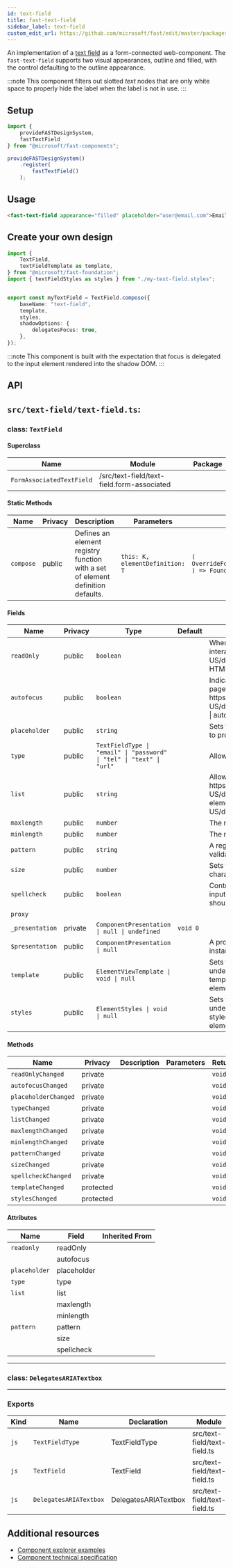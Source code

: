 ```yaml
---
id: text-field
title: fast-text-field
sidebar_label: text-field
custom_edit_url: https://github.com/microsoft/fast/edit/master/packages/web-components/fast-foundation/src/text-field/README.md
---
```


An implementation of a [text field](https://developer.mozilla.org/en-US/docs/Web/HTML/Element/Input/text) as a form-connected web-component. The `fast-text-field` supports two visual appearances, outline and filled, with the control defaulting to the outline appearance.

:::note
This component filters out slotted _text_ nodes that are only white space to properly hide the label when the label is not in use.
:::

## Setup

```ts
import {
    provideFASTDesignSystem,
    fastTextField
} from "@microsoft/fast-components";

provideFASTDesignSystem()
    .register(
        fastTextField()
    );
```

## Usage

```html live
<fast-text-field appearance="filled" placeholder="user@email.com">Email</fast-text-field>
```

## Create your own design

```ts
import {
    TextField,
    textFieldTemplate as template,
} from "@microsoft/fast-foundation";
import { textFieldStyles as styles } from "./my-text-field.styles";


export const myTextField = TextField.compose({
    baseName: "text-field",
    template,
    styles,
    shadowOptions: {
        delegatesFocus: true,
    },
});
```

:::note
This component is built with the expectation that focus is delegated to the input element rendered into the shadow DOM.
:::

## API

## `src/text-field/text-field.ts`:

### class: `TextField`

#### Superclass

| Name                      | Module                                     | Package |
| ------------------------- | ------------------------------------------ | ------- |
| `FormAssociatedTextField` | /src/text-field/text-field.form-associated |         |

#### Static Methods

| Name      | Privacy | Description                                                                     | Parameters                      | Return                                                                                                           | Inherited From    |
| --------- | ------- | ------------------------------------------------------------------------------- | ------------------------------- | ---------------------------------------------------------------------------------------------------------------- | ----------------- |
| `compose` | public  | Defines an element registry function with a set of element definition defaults. | `this: K, elementDefinition: T` | `(         overrideDefinition?: OverrideFoundationElementDefinition<T>     ) => FoundationElementRegistry<T, K>` | FoundationElement |

#### Fields

| Name            | Privacy | Type                                                                 | Default  | Description                                                                                                                                                                                                                       | Inherited From          |
| --------------- | ------- | -------------------------------------------------------------------- | -------- | --------------------------------------------------------------------------------------------------------------------------------------------------------------------------------------------------------------------------------- | ----------------------- |
| `readOnly`      | public  | `boolean`                                                            |          | When true, the control will be immutable by user interaction. See {@link https\://developer.mozilla.org/en-US/docs/Web/HTML/Attributes/readonly \| readonly HTML attribute} for more information.                                 |                         |
| `autofocus`     | public  | `boolean`                                                            |          | Indicates that this element should get focus after the page finishes loading. See {@link https\://developer.mozilla.org/en-US/docs/Web/HTML/Element/input#htmlattrdefautofocus \| autofocus HTML attribute} for more information. |                         |
| `placeholder`   | public  | `string`                                                             |          | Sets the placeholder value of the element, generally used to provide a hint to the user.                                                                                                                                          |                         |
| `type`          | public  | `TextFieldType \| "email" \| "password" \| "tel" \| "text" \| "url"` |          | Allows setting a type or mode of text.                                                                                                                                                                                            |                         |
| `list`          | public  | `string`                                                             |          | Allows associating a {@link https\://developer.mozilla.org/en-US/docs/Web/HTML/Element/datalist \| datalist} to the element by {@link https\://developer.mozilla.org/en-US/docs/Web/API/Element/id}.                              |                         |
| `maxlength`     | public  | `number`                                                             |          | The maximum number of characters a user can enter.                                                                                                                                                                                |                         |
| `minlength`     | public  | `number`                                                             |          | The minimum number of characters a user can enter.                                                                                                                                                                                |                         |
| `pattern`       | public  | `string`                                                             |          | A regular expression that the value must match to pass validation.                                                                                                                                                                |                         |
| `size`          | public  | `number`                                                             |          | Sets the width of the element to a specified number of characters.                                                                                                                                                                |                         |
| `spellcheck`    | public  | `boolean`                                                            |          | Controls whether or not to enable spell checking for the input field, or if the default spell checking configuration should be used.                                                                                              |                         |
| `proxy`         |         |                                                                      |          |                                                                                                                                                                                                                                   | FormAssociatedTextField |
| `_presentation` | private | `ComponentPresentation \| null \| undefined`                         | `void 0` |                                                                                                                                                                                                                                   | FoundationElement       |
| `$presentation` | public  | `ComponentPresentation \| null`                                      |          | A property which resolves the ComponentPresentation instance for the current component.                                                                                                                                           | FoundationElement       |
| `template`      | public  | `ElementViewTemplate \| void \| null`                                |          | Sets the template of the element instance. When undefined, the element will attempt to resolve the template from the associated presentation or custom element definition.                                                        | FoundationElement       |
| `styles`        | public  | `ElementStyles \| void \| null`                                      |          | Sets the default styles for the element instance. When undefined, the element will attempt to resolve default styles from the associated presentation or custom element definition.                                               | FoundationElement       |

#### Methods

| Name                 | Privacy   | Description | Parameters | Return | Inherited From    |
| -------------------- | --------- | ----------- | ---------- | ------ | ----------------- |
| `readOnlyChanged`    | private   |             |            | `void` |                   |
| `autofocusChanged`   | private   |             |            | `void` |                   |
| `placeholderChanged` | private   |             |            | `void` |                   |
| `typeChanged`        | private   |             |            | `void` |                   |
| `listChanged`        | private   |             |            | `void` |                   |
| `maxlengthChanged`   | private   |             |            | `void` |                   |
| `minlengthChanged`   | private   |             |            | `void` |                   |
| `patternChanged`     | private   |             |            | `void` |                   |
| `sizeChanged`        | private   |             |            | `void` |                   |
| `spellcheckChanged`  | private   |             |            | `void` |                   |
| `templateChanged`    | protected |             |            | `void` | FoundationElement |
| `stylesChanged`      | protected |             |            | `void` | FoundationElement |

#### Attributes

| Name          | Field       | Inherited From |
| ------------- | ----------- | -------------- |
| `readonly`    | readOnly    |                |
|               | autofocus   |                |
| `placeholder` | placeholder |                |
| `type`        | type        |                |
| `list`        | list        |                |
|               | maxlength   |                |
|               | minlength   |                |
| `pattern`     | pattern     |                |
|               | size        |                |
|               | spellcheck  |                |

<hr/>

### class: `DelegatesARIATextbox`

<hr/>

### Exports

| Kind | Name                   | Declaration          | Module                       | Package |
| ---- | ---------------------- | -------------------- | ---------------------------- | ------- |
| `js` | `TextFieldType`        | TextFieldType        | src/text-field/text-field.ts |         |
| `js` | `TextField`            | TextField            | src/text-field/text-field.ts |         |
| `js` | `DelegatesARIATextbox` | DelegatesARIATextbox | src/text-field/text-field.ts |         |


## Additional resources

* [Component explorer examples](https://explore.fast.design/components/fast-text-field)
* [Component technical specification](https://github.com/microsoft/fast/blob/master/packages/web-components/fast-foundation/src/text-field/text-field.spec.md)